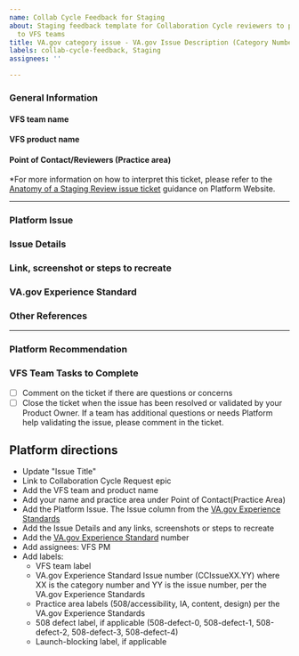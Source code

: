 ```yaml
---
name: Collab Cycle Feedback for Staging
about: Staging feedback template for Collaboration Cycle reviewers to provide feedback
  to VFS teams
title: VA.gov category issue - VA.gov Issue Description (Category Number.Issue Number)
labels: collab-cycle-feedback, Staging
assignees: ''

---
```


### General Information

#### VFS team name


#### VFS product name


#### Point of Contact/Reviewers (Practice area)

*For more information on how to interpret this ticket, please refer to the [Anatomy of a Staging Review issue ticket](https://depo-platform-documentation.scrollhelp.site/collaboration-cycle/Anatomy-of-a-Staging-Review-Issue-ticket.2060320997.html) guidance on Platform Website.

---

### Platform Issue
<!--
The Issue column from the [VA.gov Experience Standards](https://depo-platform-documentation.scrollhelp.site/collaboration-cycle/VA.gov-experience-standards.1683980311.html)
--> 

### Issue Details
<!--
Include specific details about the product and why this is an issue.
--> 

### Link, screenshot or steps to recreate
<!--
If applicable.
--> 

### VA.gov Experience Standard
<!--
Category ##, Issue ## (link to VA.gov Experience Standards page on Platform Website)
--> 

### Other References
<!--
WCAG, Design System, Content Style Guide, a previous gh ticket, etc.
--> 

---

### Platform Recommendation
<!--
Include specific details about how the VFS team can resolve this issue.
--> 

### VFS Team Tasks to Complete

- [ ] Comment on the ticket if there are questions or concerns
- [ ] Close the ticket when the issue has been resolved or validated by your Product Owner. If a team has additional questions or needs Platform help validating the issue, please comment in the ticket. 

## Platform directions
- Update "Issue Title"
- Link to  Collaboration Cycle Request epic
- Add the VFS team and product name
- Add your name and practice area under Point of Contact(Practice Area)
- Add the Platform Issue. The Issue column from the [VA.gov Experience Standards](https://depo-platform-documentation.scrollhelp.site/collaboration-cycle/VA.gov-experience-standards.1683980311.html)
- Add the Issue Details and any links, screenshots or steps to recreate
- Add the [VA.gov Experience Standard](https://depo-platform-documentation.scrollhelp.site/collaboration-cycle/VA.gov-experience-standards.1683980311.html) number
- Add assignees: VFS PM
- Add labels:
  - VFS team label
  - VA.gov Experience Standard Issue number (CCIssueXX.YY) where XX is the category number and YY is the issue number, per the VA.gov Experience Standards
  - Practice area labels (508/accessibility, IA, content, design) per the VA.gov Experience Standards
  - 508 defect label, if applicable (508-defect-0, 508-defect-1, 508-defect-2, 508-defect-3, 508-defect-4)
  - Launch-blocking label, if applicable
